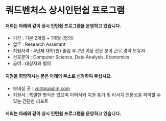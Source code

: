 # 쿼드벤처스 상시인턴쉽 프로그램 



#### 저희는 아래와 같이 상시 인턴쉽 프로그램을 운영하고 있습니다.


- 기간 : 기본 2개월 + 1개월 (협의)
- 업무 : Research Assistant
- 지원자격 : 4년재 대학(원) 졸업 후 2년 이상 전문 분야 근무 경력 보유자
- 선호분야 : Computer Science, Data Analysis, Economics
- 급여 : 대상자와 협의


#### 지원을 희망하시는 분은 아래의 주소로 신청하여 주십시요.

- 보내실 곳 : vc@quadim.com
- 지원서 : 특별한 형식은 없으며 이력서와 지원 동기 및 리서치 전문성을 파악할 수 있는 간단한 리포트 



#### 저희는 아래와 같이 상시 인턴쉽 프로그램을 운영하고 있습니다.


